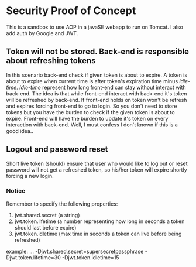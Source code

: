 # Security Proof of Concept
This is a sandbox to use AOP in a javaSE webapp to run on Tomcat. I also add auth by Google and JWT.

## Token will not be stored. Back-end is responsible about refreshing tokens
In this scenario back-end check if given token is about to expire. A token is about to expire when current time is after token's expiration time minus *idle-time*. *Idle-time* represent how long front-end can stay without interact with back-end. The idea is that while front-end interact with back-end it's token will be refreshed by back-end. If front-end holds on token won't be refresh and expires forcing front-end to go to login. So you don't need to store tokens but you have the burden to check if the given token is about to expire. Front-end will have the burden to update it's token on every interaction with back-end.
Well, I must confess I don't known if this is a good idea.. 

## Logout and password reset 
Short live token (should) ensure that user who would like to log out or reset password will not get a refreshed token, so his/her token will expire shortly forcing a new login.

### Notice
Remember to specify the following properties:
1. jwt.shared.secret (a string)
2. jwt.token.lifetime (a number representing how long in seconds a token should last before expire)
3. jwt.token.idletime (max time in seconds a token can live before being refreshed)
 
example: ... -Djwt.shared.secret=supersecretpassphrase -Djwt.token.lifetime=30 -Djwt.token.idletime=15